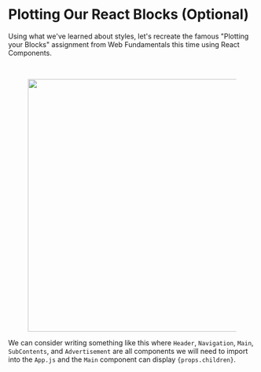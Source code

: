<h1>Plotting Our React Blocks (Optional)</h1>
<p></p>
<p>Using what we've learned about styles, let's recreate the famous "Plotting your Blocks" assignment from Web Fundamentals this time using React Components.</p>
<p><br></p>
<figure><img src="https://s3.amazonaws.com/General_V88/boomyeah2015/codingdojo/curriculum/content/chapter/reactive-blocks-1.png" style="width: 895px; height: 515px;" width="895" height="515"></figure>
<p></p>
<p>We can consider writing something like this where <code>Header</code>, <code>Navigation</code>, <code>Main</code>, <code>SubContents</code>, and <code>Advertisement</code> are all components we will need to import into the <code>App.js</code>&nbsp;and the <code>Main</code> component can display <code>{props.children}</code>.</p>
